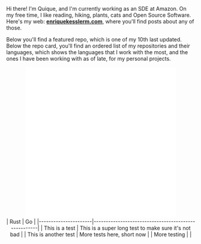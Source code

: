 Hi there! I'm Quique, and I'm currently working as an SDE at Amazon. On my free time, I like reading, hiking, plants, cats and Open Source Software. Here's my web: [**enriquekesslerm.com**](https://enriquekesslerm.com), where you'll find posts about any of those.

Below you'll find a featured repo, which is one of my 10th last updated. Below the repo card, you'll find an ordered list of my repositories and their languages, which shows the languages that I work with the most, and the ones I have been working with as of late, for my personal projects.

<div align="center">
    <a href="https://github.com/Qkessler/qk-emacs">
        <img src="src/repo-card.svg" width="400" height="400" alt="Repo card which links to the Repo itself, in Github.">
    </a>
</div>

<div align="center">
| Rust                 | Go                                                  |
|----------------------|-----------------------------------------------------|
| This is a test       | This is a super long test to make sure it's not bad |
| This is another test | More tests here, short now                          |
| More testing         |                                                     |
</div>
